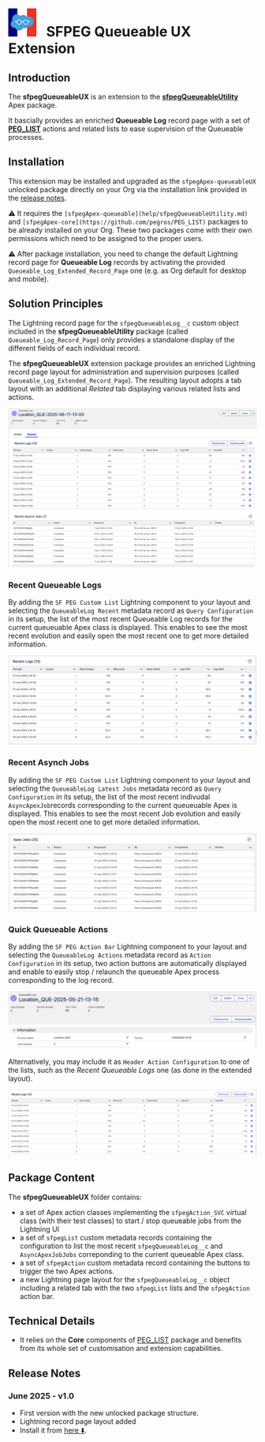 # ![Logo](/media/Logo.png) &nbsp; SFPEG Queueable UX Extension

## Introduction

The **sfpegQueueableUX** is an extension to the **[sfpegQueueableUtility](help/sfpegQueueableUtility.md)** Apex package.

It bascially provides an enriched **Queueable Log** record page with a set of **[PEG_LIST](https://github.com/pegros/PEG_LIST)**
actions and related lists to ease supervision of the Queueable processes.


## Installation

This extension may be installed and upgraded as the `sfpegApex-queueableUX` unlocked package
directly on your Org via the installation link provided in the [release notes](#release-notes).

⚠️ It requires the `[sfpegApex-queueable](help/sfpegQueueableUtility.md)` and `[sfpegApex-core](https://github.com/pegros/PEG_LIST)`
packages to be already installed on your Org. These two packages come with their own permissions which need to be assigned to the proper users.

⚠️ After package installation, you need to change the default Lightning record page for **Queueable Log** records by activating
the provided `Queueable_Log_Extended_Record_Page` one (e.g. as Org default for desktop and mobile).


## Solution Principles

The Lightning record page for the `sfpegQueueableLog__c` custom object included in the **sfpegQueueableUtility** package
(called `Queueable_Log_Record_Page`) only provides a standalone display of the different fields of each individual record.

The **sfpegQueueableUX** extension package provides an enriched Lightning record page layout for administration and 
supervision purposes (called `Queueable_Log_Extended_Record_Page`). The resulting layout adopts a tab layout with
an additional _Related_ tab displaying various related lists and actions.

![sfpegQueueableLog Record Extended View](/media/sfpegQueueableLogExtendedView.png)


### Recent Queueable Logs

By adding the `SF PEG Custom List` Lightning component to your layout and selecting the `QueueableLog Recent`
metadata record as `Query Configuration` in its setup, the list of the most recent Queueable Log records for
the current queueuable Apex class is displayed. This enables to see the most recent evolution and easily
open the most recent one to get more detailed information.

![sfpegQueueableLog Record Logs](/media/sfpegQueueableRecentLogs.png)


### Recent Asynch Jobs

By adding the `SF PEG Custom List` Lightning component to your layout and selecting the `QueueableLog Latest Jobs`
metadata record as `Query Configuration` in its setup, the list of the most recent indivudal `AsyncApexJob`records corresponding to the current queueuable Apex is displayed. This enables to see the most recent Job evolution and easily
open the most recent one to get more detailed information.

![sfpegQueueableLog Recent Asynch Jobs](/media/sfpegQueueableRecentJobs.png)


### Quick Queueable Actions

By adding the `SF PEG Action Bar` Lightning component to your layout and selecting the `QueueableLog Actions`
metadata record as `Action Configuration` in its setup, two action buttons are automatically displayed and
enable to easily stop / relaunch the queueable Apex process corresponding to the log record.

![sfpegQueueableLog Actions](/media/sfpegQueueableActions.png)


Alternatively, you may include it as `Header Action Configuration` to one of the lists,
such as the _Recent Queueable Logs_ one (as done in the extended layout).

![sfpegQueueableLog Recent Logs with Actions](/media/sfpegQueueableRecentLogsWithActions.png)



## Package Content

The **sfpegQueueableUX** folder contains:
* a set of Apex action classes implementing the `sfpegAction_SVC` virtual class (with their test classes) to 
start / stop queueable jobs from the Lightning UI
* a set of `sfpegList` custom metadata records containing the configuration to list the most recent `sfpegQueueableLog__c` 
and `AsyncApexJobJobs` correponding to the current queueable Apex class.
* a set of `sfpegAction` custom metadata record containing the buttons to trigger the two Apex actions.
* a new Lightning page layout for the `sfpegQueueableLog__c` object including a related tab with the two `sfpegList` lists
and the `sfpegAction` action bar.


## Technical Details

* It relies on the **Core** components of [PEG_LIST](https://github.com/pegros/PEG_LIST) package and benefits
from its whole set of customisation and extension capabilities.


## Release Notes

### June 2025 - v1.0
* First version with the new unlocked package structure.
* Lightning record page layout added
* Install it from [here ⬇️](https://login.salesforce.com/packaging/installPackage.apexp?p0=04tJ7000000xH4sIAE).
